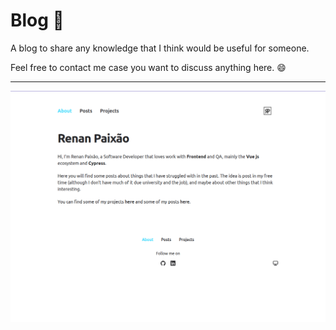 # Blog :memo:

A blog to share any knowledge that I think would be useful for someone. 

Feel free to contact me case you want to discuss anything here. :smile:	


---



![social-card-preview.png](public/social-card-preview.png)
